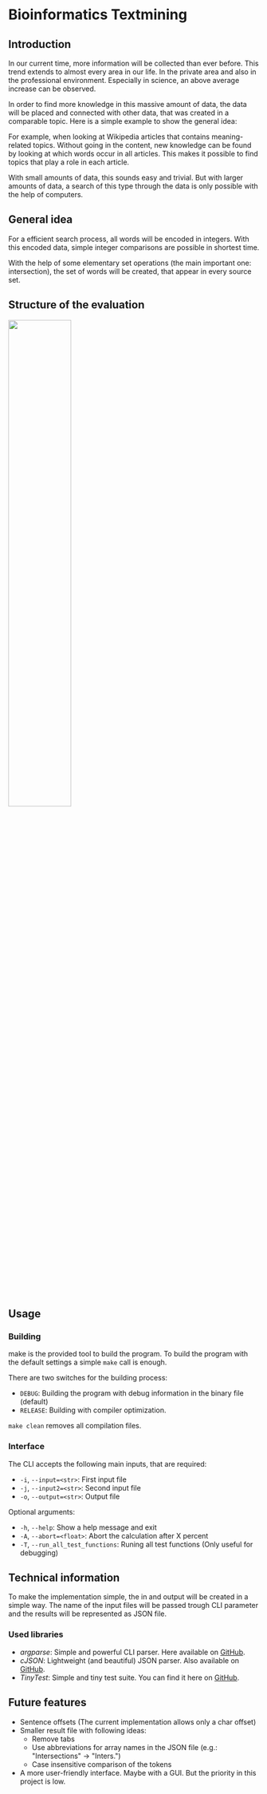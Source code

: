 # Bioinformatics Textmining

## Introduction

In our current time, more information will be collected than ever before. This trend extends to almost every area in our life. In the private area and also in the professional environment. Especially in science, an above average increase can be observed.

In order to find more knowledge in this massive amount of data, the data will be placed and connected with other data, that was created in a comparable topic. Here is a simple example to show the general idea:

For example, when looking at Wikipedia articles that contains meaning-related topics. Without going in the content, new knowledge can be found by looking at which words occur in all articles. This makes it possible to find topics that play a role in each article.

With small amounts of data, this sounds easy and trivial. But with larger amounts of data, a search of this type through the data is only possible with the help of computers.



## General idea

For a efficient search process, all words will be encoded in integers. With this encoded data, simple integer comparisons are possible in shortest time.

With the help of some elementary set operations (the main important one: intersection), the set of words will be created, that appear in every source set.



## Structure of the evaluation
<img src="https://github.com/goto-vulture/Bioinformatics_Textmining/blob/Misc/Written_elaboration/Structure_of_the_evaluation_process_EN.png" width="50%" height="50%">



## Usage

### Building

make is the provided tool to build the program. To build the program with the default settings a simple `make` call is enough.

There are two switches for the building process:
- `DEBUG`: Building the program with debug information in the binary file (default)
- `RELEASE`: Building with compiler optimization.

`make clean` removes all compilation files.

### Interface

The CLI accepts the following main inputs, that are required:
- `-i`, `--input=<str>`: First input file
- `-j`, `--input2=<str>`: Second input file
- `-o`, `--output=<str>`: Output file

Optional arguments:
- `-h`, `--help`: Show a help message and exit
- `-A`, `--abort=<float>`: Abort the calculation after X percent
- `-T`, `--run_all_test_functions`: Runing all test functions (Only useful for debugging)



## Technical information

To make the implementation simple, the in and output will be created in a simple way. The name of the input files will be passed trough CLI parameter and the results will be represented as JSON file.

### Used libraries

- *argparse*: Simple and powerful CLI parser. Here available on [GitHub](https://github.com/cofyc/argparse).
- *cJSON*: Lightweight (and beautiful) JSON parser. Also available on [GitHub](https://github.com/DaveGamble/cJSON).
- *TinyTest*: Simple and tiny test suite. You can find it here on [GitHub](https://github.com/joewalnes/tinytest).



## Future features

- Sentence offsets (The current implementation allows only a char offset)
- Smaller result file with following ideas:
    - Remove tabs
    - Use abbreviations for array names in the JSON file (e.g.: "Intersections" -> "Inters.")
    - Case insensitive comparison of the tokens
- A more user-friendly interface. Maybe with a GUI. But the priority in this project is low.
